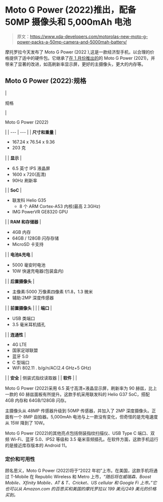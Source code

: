 # Moto G Power (2022)推出，配备 50MP 摄像头和 5,000mAh 电池

> 原文：<https://www.xda-developers.com/motorolas-new-moto-g-power-packs-a-50mp-camera-and-5000mah-battery/>

摩托罗拉今天发布了 Moto G Power (2022 ),这是一款经济型手机，以合理的价格提供了适中的硬件包。它继承了[在 1 月份推出的](https://www.xda-developers.com/moto-g-play-moto-g-power-moto-g-stylus-announced/)的 Moto G Power (2021)，并带来了显著的改进，如高刷新率显示屏，更好的主摄像头，更大的内存等。

## Moto G Power (2022):规格

| 

规格

 | 

Moto G Power (2022)

 |
| --- | --- |
| **尺寸和重量** | 

*   167.24 x 76.54 x 9.36
*   203 克

 |
| **显示** | 

*   6.5 英寸 IPS 液晶屏
*   1600 x 720(高清)
*   90Hz 刷新率

 |
| **SoC** | 

*   联发科 Helio G35
    *   8 个 ARM Cortex-A53 内核(最高 2.3GHz)
*   IMG PowerVR GE8320 GPU

 |
| **RAM 和存储器** | 

*   4GB 内存
*   64GB / 128GB 闪存存储
*   MicroSD 卡支持

 |
| **电池&充电** | 

*   5000 毫安时电池
*   10W 快速充电器(包装盒内)

 |
| **后置摄像头** | 

*   主像素:5000 万像素四像素 f/1.8，1.3 微米
*   辅助:2MP 深度传感器

 |
| **前置摄像头** |  |
| **端口** | 

*   USB 类端口
*   3.5 毫米耳机插孔

 |
| **连通性** | 

*   4G LTE
*   国家足球联盟
*   蓝牙 5.0
*   C 型端口
*   WiFi 802.11 . b/g/n/AC(2.4 GHz+5 GHz)

 |
| **安全** | 侧装式指纹读取器 |
| **软件** |  |

Moto G Power (2022)采用 6.5 英寸高清+液晶显示屏，刷新率为 90 赫兹，比上一款的 60 赫兹面板有所提升。这款手机采用联发科的 Helio G37 SoC，搭配 4GB 内存和 64GB/128GB 闪存。

主摄像头从 48MP 传感器升级到 50MP 传感器，并加入了 2MP 深度摄像头。正面有一个 8MP 自拍器。5,000mAh 电池与上一款没有变化，但奇怪的是充电速度从 15W 降到了 10W。

Moto G Power (2022)的其他亮点包括侧装指纹扫描仪、USB Type C 端口、双频 Wi-Fi、蓝牙 5.0、IP52 等级和 3.5 毫米音频插孔。在软件方面，这款手机运行的是接近库存版本的 Android 11。

### 定价和可用性

顾名思义，Moto G Power (2022)将于“2022 年初”上市。在美国，这款手机将通过 T-Mobile 在 Republic Wireless 和 Metro 上市，*“随后将在威瑞森、Boost Mobile、Xfinity Mobile、AT & T、Cricket、US cellular 和 Google Fi 上市。”它也可以从 Amazon.com 的百思买和美国的摩托罗拉以 199 美元/249 美元的价格买到。*